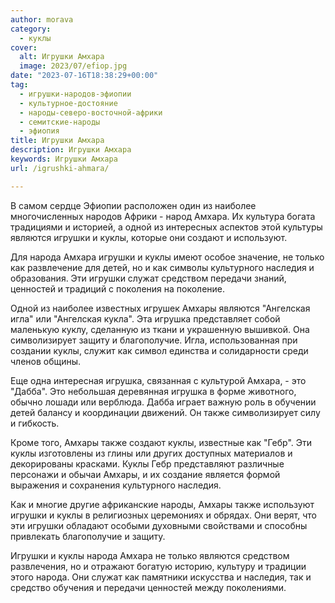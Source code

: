 ```yaml
---
author: morava
category:
  - куклы
cover:
  alt: Игрушки Амхара
  image: 2023/07/efiop.jpg
date: "2023-07-16T18:38:29+00:00"
tag:
  - игрушки-народов-эфиопии
  - культурное-достояние
  - народы-северо-восточной-африки
  - семитские-народы
  - эфиопия
title: Игрушки Амхара
description: Игрушки Амхара
keywords: Игрушки Амхара
url: /igrushki-ahmara/

---
```

В самом сердце Эфиопии расположен один из наиболее многочисленных народов Африки \- народ Амхара. Их культура богата традициями и историей, а одной из интересных аспектов этой культуры являются игрушки и куклы, которые они создают и используют.

Для народа Амхара игрушки и куклы имеют особое значение, не только как развлечение для детей, но и как символы культурного наследия и образования. Эти игрушки служат средством передачи знаний, ценностей и традиций с поколения на поколение.

Одной из наиболее известных игрушек Амхары являются "Ангелская игла" или "Ангелская кукла". Эта игрушка представляет собой маленькую куклу, сделанную из ткани и украшенную вышивкой. Она символизирует защиту и благополучие. Игла, использованная при создании куклы, служит как символ единства и солидарности среди членов общины.

Еще одна интересная игрушка, связанная с культурой Амхара, \- это "Дабба". Это небольшая деревянная игрушка в форме животного, обычно лошади или верблюда. Дабба играет важную роль в обучении детей балансу и координации движений. Он также символизирует силу и гибкость.

Кроме того, Амхары также создают куклы, известные как "Гебр". Эти куклы изготовлены из глины или других доступных материалов и декорированы красками. Куклы Гебр представляют различные персонажи и обычаи Амхары, и их создание является формой выражения и сохранения культурного наследия.

Как и многие другие африканские народы, Амхары также используют игрушки и куклы в религиозных церемониях и обрядах. Они верят, что эти игрушки обладают особыми духовными свойствами и способны привлекать благополучие и защиту.

Игрушки и куклы народа Амхара не только являются средством развлечения, но и отражают богатую историю, культуру и традиции этого народа. Они служат как памятники искусства и наследия, так и средство обучения и передачи ценностей между поколениями.
